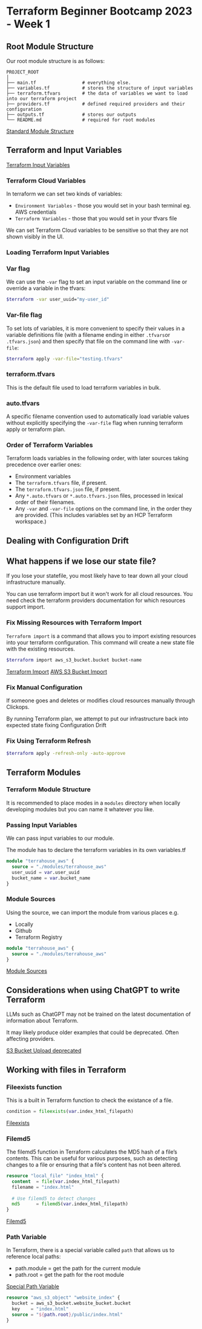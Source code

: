 # Terraform Beginner Bootcamp 2023 - Week 1 

## Root Module Structure 

Our root module structure is as follows:

```
PROJECT_ROOT
│
├── main.tf                 # everything else.
├── variables.tf            # stores the structure of input variables
├── terraform.tfvars        # the data of variables we want to load into our terraform project
├── providers.tf            # defined required providers and their configuration
├── outputs.tf              # stores our outputs
└── README.md               # required for root modules
```

[Standard Module Structure](https://developer.hashicorp.com/terraform/language/modules/develop/structure)

## Terraform and Input Variables

[Terraform Input Variables](https://developer.hashicorp.com/terraform/language/values/variables)

### Terraform Cloud Variables

In terraform we can set two kinds of variables:
- `Environment Variables` - those you would set in your bash terminal eg. AWS credentials
- `Terraform Variables` - those that you would set in your tfvars file

We can set Terraform Cloud variables to be sensitive so that they are not shown visibly in the UI.

### Loading Terraform Input Variables

### Var flag

We can use the `-var` flag to set an input variable on the command line or override a variable in the tfvars: 

```sh
$terraform -var user_uuid="my-user_id"
```

### Var-file flag

To set lots of variables, it is more convenient to specify their values in a variable definitions file (with a filename ending in either `.tfvars`or `.tfvars.json`) and then specify that file on the command line with `-var-file`:

```sh
$terraform apply -var-file="testing.tfvars"
```

### terraform.tfvars

This is the default file used to load terraform variables in bulk.

### auto.tfvars

A specific filename convention used to automatically load variable values without explicitly specifying the `-var-file` flag when running terraform apply or terraform plan.

### Order of Terraform Variables

Terraform loads variables in the following order, with later sources taking precedence over earlier ones:
- Environment variables
- The `terraform.tfvars` file, if present.
- The `terraform.tfvars.json` file, if present.
- Any `*.auto.tfvars` or `*.auto.tfvars.json` files, processed in lexical order of their filenames.
- Any `-var` and `-var-file` options on the command line, in the order they are provided. (This includes variables set by an HCP Terraform workspace.)

## Dealing with Configuration Drift

## What happens if we lose our state file?

If you lose your statefile, you most likely have to tear down all your cloud infrastructure manually.

You can use terraform import but it won't work for all cloud resources. You need check the terraform providers documentation for which resources support import.

### Fix Missing Resources with Terraform Import

`Terraform import` is a command that allows you to import existing resources into your terraform configuration. This command will create a new state file with the existing resources.


```sh
$terraform import aws_s3_bucket.bucket bucket-name
```

[Terraform Import](https://developer.hashicorp.com/terraform/cli/import)
[AWS S3 Bucket Import](https://registry.terraform.io/providers/hashicorp/aws/latest/docs/resources/s3_bucket#import)

### Fix Manual Configuration

If someone goes and deletes or modifies cloud resources manually through Clickops.

By running Terraform plan, we attempt to put our infrastructure back into expected state fixing Configuration Drift

### Fix Using Terraform Refresh

```sh
$terraform apply -refresh-only -auto-approve
```

## Terraform Modules

### Terraform Module Structure

It is recommended to place modes in a `modules` directory when locally developing modules but you can name it whatever you like.

### Passing Input Variables

We can pass input variables to our module.

The module has to declare the terraform variables in its own variables.tf

```tf
module "terrahouse_aws" {
  source = "./modules/terrahouse_aws"
  user_uuid = var.user_uuid
  bucket_name = var.bucket_name
}
```

### Module Sources

Using the source, we can import the module from various places e.g. 
- Locally
- Github
- Terraform Registry

```tf
module "terrahouse_aws" {
  source = "./modules/terrahouse_aws"
}
```

[Module Sources](https://developer.hashicorp.com/terraform/language/modules/sources) 

## Considerations when using ChatGPT to write Terraform 

LLMs such as ChatGPT may not be trained on the latest documentation of information about Terraform. 

It may likely produce older examples that could be deprecated. Often affecting providers.

[S3 Bucket Upload deprecated](https://registry.terraform.io/providers/hashicorp/aws/latest/docs/data-sources/s3_bucket_object)

## Working with files in Terraform

### Fileexists function

This is a built in Terraform function to check the existance of a file.

```tf 
condition = fileexists(var.index_html_filepath)
```

[Fileexists](https://developer.hashicorp.com/terraform/language/functions/fileexists)

### Filemd5

The filemd5 function in Terraform calculates the MD5 hash of a file’s contents. This can be useful for various purposes, such as detecting changes to a file or ensuring that a file's content has not been altered.

```tf
resource "local_file" "index_html" {
  content  = file(var.index_html_filepath)
  filename = "index.html"
  
  # Use filemd5 to detect changes
  md5      = filemd5(var.index_html_filepath)
}
```

[Filemd5](https://developer.hashicorp.com/terraform/language/functions/filemd5)

### Path Variable

In Terraform, there is a special variable called `path` that allows us to reference local paths:
- path.module = get the path for the current module
- path.root = get the path for the root module

[Special Path Variable](https://developer.hashicorp.com/terraform/language/expressions/references#filesystem-and-workspace-info)

```tf
resource "aws_s3_object" "website_index" {
  bucket = aws_s3_bucket.website_bucket.bucket
  key    = "index.html"
  source = "${path.root}/public/index.html"
}
```
